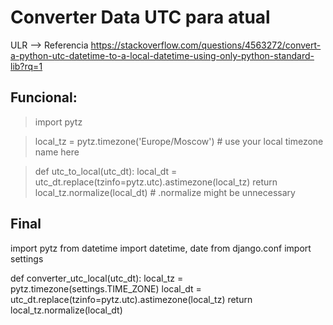 # Converter Data UTC para atual 


ULR --> Referencia https://stackoverflow.com/questions/4563272/convert-a-python-utc-datetime-to-a-local-datetime-using-only-python-standard-lib?rq=1

## Funcional: 

>import pytz

>local_tz = pytz.timezone('Europe/Moscow') # use your local timezone name here

>def utc_to_local(utc_dt):
>    local_dt = utc_dt.replace(tzinfo=pytz.utc).astimezone(local_tz)
>    return local_tz.normalize(local_dt) # .normalize might be unnecessary
    
## Final 

import pytz
from datetime import datetime, date
from django.conf import settings

def converter_utc_local(utc_dt):
    local_tz = pytz.timezone(settings.TIME_ZONE)
    local_dt = utc_dt.replace(tzinfo=pytz.utc).astimezone(local_tz)
    return local_tz.normalize(local_dt)
